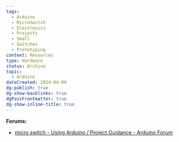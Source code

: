 ```yaml
---
tags:
  - Arduino
  - MicroSwitch
  - Electronics
  - Projects
  - Small
  - Switches
  - Prototyping
context: Resources
type: Hardware
status: Archive
topic:
  - Arduino
dateCreated: 2024-04-09
dg-publish: true
dg-show-backlinks: true
dgPassFrontmatter: true
dg-show-inline-title: true
---
```


**Forums:**
- [micro switch - Using Arduino / Project Guidance - Arduino Forum](https://forum.arduino.cc/t/micro-switch/173883/5)